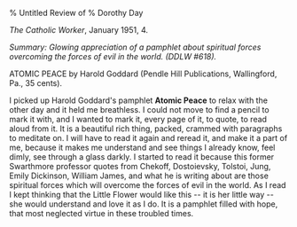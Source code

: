% Untitled Review of 
% Dorothy Day

*The Catholic Worker*, January 1951, 4.

*Summary: Glowing appreciation of a pamphlet about spiritual forces
overcoming the forces of evil in the world. (DDLW \#618).*


ATOMIC PEACE by Harold Goddard (Pendle Hill Publications, Wallingford,
Pa., 35 cents).

I picked up Harold Goddard's pamphlet **Atomic Peace** to relax with the
other day and it held me breathless. I could not move to find a pencil
to mark it with, and I wanted to mark it, every page of it, to quote, to
read aloud from it. It is a beautiful rich thing, packed, crammed with
paragraphs to meditate on. I will have to read it again and reread it,
and make it a part of me, because it makes me understand and see things
I already know, feel dimly, see through a glass darkly. I started to
read it because this former Swarthmore professor quotes from Chekoff,
Dostoievsky, Tolstoi, Jung, Emily Dickinson, William James, and what he
is writing about are those spiritual forces which will overcome the
forces of evil in the world. As I read I kept thinking that the Little
Flower would like this -- it is her little way -- she would understand
and love it as I do. It is a pamphlet filled with hope, that most
neglected virtue in these troubled times.

